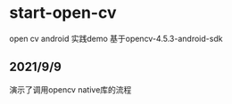 # start-open-cv
open cv android 实践demo 基于opencv-4.5.3-android-sdk 
## 2021/9/9
演示了调用opencv native库的流程

